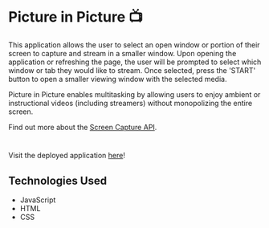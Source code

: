 # Picture in Picture 📺

This application allows the user to select an open window or portion of their screen to capture and stream in a smaller window. Upon opening the application or refreshing the page, the user will be prompted to select which window or tab they would like to stream. Once selected, press the 'START' button to open a smaller viewing window with the selected media. 

Picture in Picture enables multitasking by allowing users to enjoy ambient or instructional videos (including streamers) without monopolizing the entire screen.

Find out more about the [Screen Capture API](https://developer.mozilla.org/en-US/docs/Web/API/Screen_Capture_API).

#
Visit the deployed application [here](https://allymitchem.github.io/pictureInPicture/)!

## Technologies Used
* JavaScript
* HTML
* CSS
